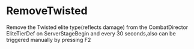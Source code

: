 # RemoveTwisted

Remove the Twisted elite type(reflects damage) from the CombatDirector EliteTierDef on ServerStageBegin and every 30 seconds,also can be triggered manually by pressing F2